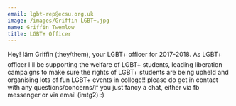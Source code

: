 ```yaml
---
email: lgbt-rep@ecsu.org.uk
image: /images/Griffin LGBT+.jpg
name: Griffin Twemlow
title: LGBT+ Officer
---
```


Hey! Iâm Griffin (they/them), your LGBT+ officer for 2017-2018. As LGBT+ officer I'll be supporting the welfare of LGBT+ students,
										leading liberation campaigns to make sure the rights of LGBT+ students are being upheld and organising lots of fun LGBT+ events in college!!
										please do get in contact with any questions/concerns/if you just fancy a chat, either via fb messenger or via email (imtg2) :)